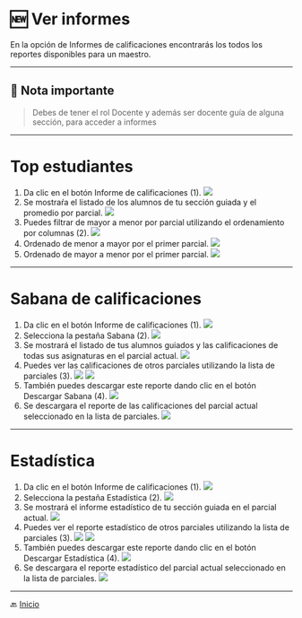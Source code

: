 # 🆕 Ver informes

En la opción de Informes de calificaciones encontrarás los todos los reportes disponibles para un maestro.

---

## 📝 Nota importante

> Debes de tener el rol Docente y además ser docente guía de alguna sección, para acceder a informes
---

# Top estudiantes

1. Da clic en el botón Informe de calificaciones (1).
   ![](../../assets/INformes/1.png)
2. Se mostraŕa el listado de los alumnos de tu sección guiada y el promedio por parcial.
   ![](../../assets/INformes/2.png)
3. Puedes filtrar de mayor a menor por parcial utilizando el ordenamiento por columnas (2).
   ![](../../assets/INformes/3.png)
4. Ordenado de menor a mayor por el primer parcial.
   ![](../../assets/INformes/4.png)
5. Ordenado de mayor a menor por el primer parcial.
   ![](../../assets/INformes/5.png)

---

   <div style="page-break-after: always;"></div>

# Sabana de calificaciones

1. Da clic en el botón Informe de calificaciones (1).
   ![](../../assets/INformes/1.png)
2. Selecciona la pestaña Sabana (2).
   ![](../../assets/INformes/6.png)
3. Se mostrará el listado de tus alumnos guiados y las calificaciones de todas sus asignaturas en el parcial actual.
   ![](../../assets/INformes/7.png)
4. Puedes ver las calificaciones de otros parciales utilizando la lista de parciales (3).
   ![](../../assets/INformes/8.png)
   ![](../../assets/INformes/9.png)
5. También puedes descargar este reporte dando clic en el botón Descargar Sabana (4).
   ![](../../assets/INformes/10.png)
6. Se descargara el reporte de las calificaciones del parcial actual seleccionado en la lista de parciales.
   ![](../../assets/INformes/11.png)
---

   <div style="page-break-after: always;"></div>

# Estadística

1. Da clic en el botón Informe de calificaciones (1).
   ![](../../assets/INformes/1.png)
2. Selecciona la pestaña Estadística (2).
   ![](../../assets/INformes/12.png)
3. Se mostrará el informe estadístico de tu sección guiada en el parcial actual.
   ![](../../assets/INformes/13.png)
4. Puedes ver el reporte estadístico de otros parciales utilizando la lista de parciales (3).
   ![](../../assets/INformes/14.png)
   ![](../../assets/INformes/15.png)
5. También puedes descargar este reporte dando clic en el botón Descargar Estadística (4).
   ![](../../assets/INformes/16.png)
6. Se descargara el reporte estadístico del parcial actual seleccionado en la lista de parciales.
   ![](../../assets/INformes/17.png)
---

🔙 [Inicio](../../Index.md)


